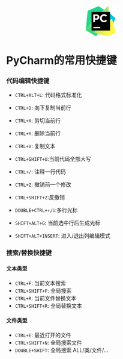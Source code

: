 <div align=center>    
<a href="https://www.jetbrains.com/pycharm/"><img src="https://raw.githubusercontent.com/xxrBear/image/master/logo.png" width="80" height="80"></a>
</div>

#  PyCharm的常用快捷键


### 代码编辑快捷键

- `CTRL+ALT+L`:  代码格式标准化
- `CTRL+D`:      向下复制当前行
- `CTRL+X`:      剪切当前行
- `CTRL+Y`:      删除当前行
- `CTRL+V`:      复制文本
- `CTRL+SHIFT+U`:当前代码全部大写
- `CTRL+/`:      注释一行代码
- `CTRL+Z`:      撤销前一个修改
- `CTRL+SHIFT+Z`:反撤销
- `DOUBLE+CTRL+↑/ↆ`:多行光标  
- `SHIFT+ALT+G`: 当前选中行后生成光标

- `SHIFT+ALT+INSERT`: 进入/退出列编辑模式

### 搜索/替换快捷键

#### 文本类型
- `CTRL+F`:      当前文本搜索
- `CTRL+SHIFT+F`: 全局搜索
- `CTRL+R`: 当前文件替换文本
- `CTRL+SHIFT+R`: 全局替换文本

#### 文件类型
- `CTRL+E`: 最近打开的文件
- `CTRL+SHIFT+N`: 全局搜索文件
- `DOUBLE+SHIFT`: 全局搜索 ALL/类/文件/...
